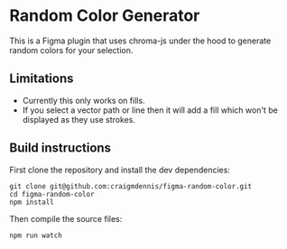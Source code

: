 # Random Color Generator
This is a Figma plugin that uses chroma-js under the hood to generate random colors for your selection.

## Limitations
- Currently this only works on fills.
- If you select a vector path or line then it will add a fill which won't be displayed as they use strokes.

## Build instructions
First clone the repository and install the dev dependencies:

```
git clone git@github.com:craigmdennis/figma-random-color.git
cd figma-random-color
npm install
```

Then compile the source files:

```
npm run watch
```
